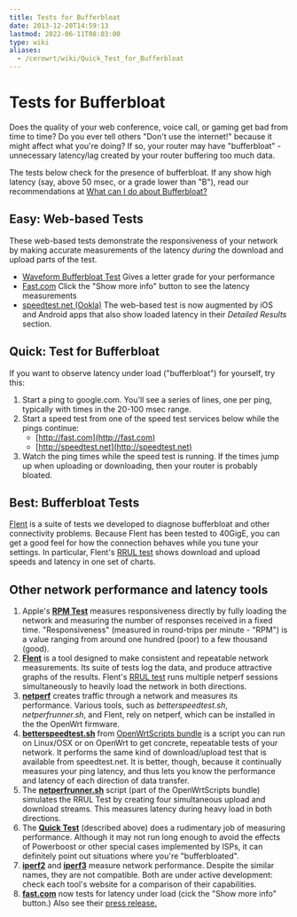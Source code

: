 ```yaml
---
title: Tests for Bufferbloat
date: 2013-12-20T14:59:13
lastmod: 2022-06-11T08:03:00
type: wiki
aliases:
  - /cerowrt/wiki/Quick_Test_for_Bufferbloat
---
```

# Tests for Bufferbloat

Does the quality of your web conference, voice call, or gaming
get bad from time to time?
Do you ever tell others "Don't use the internet!"
because it might affect what you're doing?
If so, your router may have "bufferbloat" -
unnecessary latency/lag created by your
router buffering too much data.

The tests below check for the presence of bufferbloat.
If any show high latency (say, above 50 msec,
or a grade lower than "B"),
read our recommendations at
[What can I do about Bufferbloat?](What_can_I_do_about_Bufferbloat.md)

## Easy: Web-based Tests

These web-based tests demonstrate the responsiveness of your network
by making accurate measurements of the latency *during*
the download and upload parts of the test.

* [Waveform Bufferbloat Test](https://www.waveform.com/tools/bufferbloat)
Gives a letter grade for your performance
* [Fast.com](https:/fast.com) Click the "Show more info" button to
see the latency measurements
* [speedtest.net (Ookla)](https://speedtest.net)
The web-based test is now augmented by
iOS and Android apps that also show loaded latency
in their _Detailed Results_ section. 

## Quick: Test for Bufferbloat

If you want to observe latency under load ("bufferbloat") for yourself,
try this:

1.  Start a ping to google.com. You'll see a series of lines, one per
    ping, typically with times in the 20-100 msec range.
2.  Start a speed test from one of the speed test services below
while the pings continue:
    -   [http://fast.com](http://fast.com) 
    -   [http://speedtest.net](http://speedtest.net)
3.  Watch the ping times while the speed test is running. If the times jump
    up when uploading or downloading, then your router is probably bloated.

## Best: Bufferbloat Tests

[Flent](https://flent.org) is a suite of tests we developed to diagnose bufferbloat and other
connectivity problems.
Because Flent has been tested to 40GigE, you can get a good feel
for how the connection behaves while you tune your settings.
In particular, Flent's [RRUL test](https://www.bufferbloat.net/projects/bloat/wiki/RRUL_Chart_Explanation/)
shows download and upload speeds and latency in one set of charts.

## Other network performance and latency tools

1. Apple's [**RPM Test**](https://github.com/network-quality/draft-ietf-ippm-responsiveness/blob/master/draft-ietf-ippm-responsiveness.pdf)
measures responsiveness directly by
fully loading the network and measuring the number of responses
received in a fixed time.
"Responsiveness" (measured in round-trips per minute - "RPM")
is a value ranging from around one hundred (poor) to a few thousand (good).
2.  [**Flent**](https://flent.org) is a tool designed to make
consistent and repeatable network measurements.
Its suite of tests 
log the data, and produce attractive graphs of the results.
Flent's [RRUL test](https://www.bufferbloat.net/projects/bloat/wiki/RRUL_Chart_Explanation/)
runs multiple netperf sessions simultaneously to heavily load 
the network in both directions.
3. [**netperf**](https://hewlettpackard.github.io/netperf/)
creates traffic through a network and measures its performance.
Various tools, such as _betterspeedtest.sh_, _netperfrunner.sh_, and Flent,
rely on netperf, which can be installed in the the OpenWrt firmware.
4.  **[betterspeedtest.sh](https://github.com/richb-hanover/OpenWrtScripts/blob/master/betterspeedtest.sh)**
from [OpenWrtScripts bundle](https://github.com/richb-hanover/OpenWrtScripts/blob/master/README.md)
    is a script you can run on Linux/OSX or on OpenWrt to get
    concrete, repeatable tests of your network. It performs the same
    kind of download/upload test that is available from speedtest.net.
    It is better, though, because it continually measures your ping
    latency, and thus lets you know the performance and latency of each
    direction of data transfer. 
5.  The **[netperfrunner.sh](https://github.com/richb-hanover/OpenWrtScripts/blob/master/netperfrunner.sh)**
script (part of the OpenWrtScripts bundle) simulates the
RRUL Test by creating four simultaneous upload and download streams.
This measures latency during heavy load in both directions.
6.  The **[Quick Test](#a-quick-test-for-bufferbloat)** (described above) does a rudimentary job of
    measuring performance. Although it may not run long enough to avoid
    the effects of Powerboost or other special cases implemented by
    ISPs, it can definitely point out situations where
    you're "bufferbloated".
7. [**iperf2**](https://sourceforge.net/projects/iperf2/) and
[**iperf3**](https://github.com/esnet/iperf#iperf3--a-tcp-udp-and-sctp-network-bandwidth-measurement-tool)
measure network performance.
Despite the similar names, they are not compatible.
Both are under active development:
check each tool's website for a comparison of their capabilities.
8. [**fast.com**](https://fast.com) now tests for latency under load
(cick the "Show more info" button.)
Also see their [press release.](https://media.netflix.com/en/company-blog/fast-com-now-measures-latency-and-upload-speed) 
